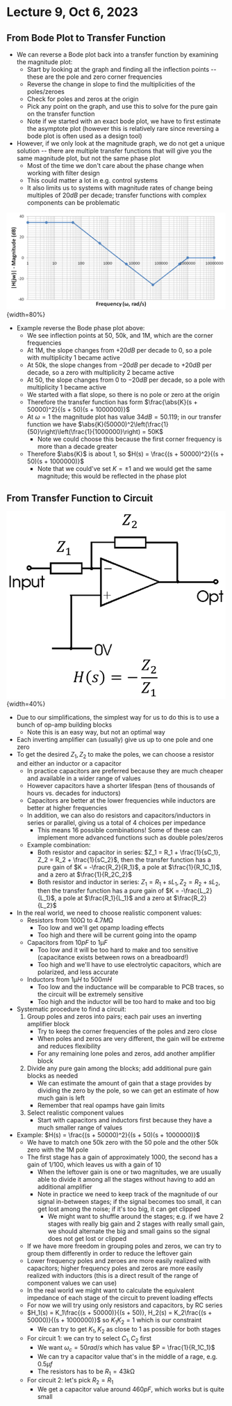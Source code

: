 # Lecture 9, Oct 6, 2023

## From Bode Plot to Transfer Function

* We can reverse a Bode plot back into a transfer function by examining the magnitude plot:
	* Start by looking at the graph and finding all the inflection points -- these are the pole and zero corner frequencies
	* Reverse the change in slope to find the multiplicities of the poles/zeroes
	* Check for poles and zeros at the origin
	* Pick any point on the graph, and use this to solve for the pure gain on the transfer function
	* Note if we started with an exact bode plot, we have to first estimate the asymptote plot (however this is relatively rare since reversing a bode plot is often used as a design tool)
* However, if we only look at the magnitude graph, we do not get a unique solution -- there are multiple transfer functions that will give you the same magnitude plot, but not the same phase plot
	* Most of the time we don't care about the phase change when working with filter design
	* This could matter a lot in e.g. control systems
	* It also limits us to systems with magnitude rates of change being multiples of $20\si{dB}$ per decade; transfer functions with complex components can be problematic

![Phase plot for the example problem.](imgs/lec9_1.png){width=80%}

* Example reverse the Bode phase plot above:
	* We see inflection points at 50, 50k, and 1M, which are the corner frequencies
	* At 1M, the slope changes from $+20\si{dB}$ per decade to 0, so a pole with multiplicity 1 became active
	* At 50k, the slope changes from $-20\si{dB}$ per decade to $+20\si{dB}$ per decade, so a zero with multiplicity 2 became active
	* At 50, the slope changes from 0 to $-20\si{dB}$ per decade, so a pole with multiplicity 1 became active
	* We started with a flat slope, so there is no pole or zero at the origin
	* Therefore the transfer function has form $\frac{\abs{K}(s + 50000)^2}{(s + 50)(s + 1000000)}$
	* At $\omega = 1$ the magnitude plot has value $34\si{dB} = 50.119$; in our transfer function we have $\abs{K}(50000)^2\left(\frac{1}{50}\right)\left(\frac{1}{1000000}\right) = 50K$
		* Note we could choose this because the first corner frequency is more than a decade greater
	* Therefore $\abs{K}$ is about 1, so $H(s) = \frac{(s + 50000)^2}{(s + 50)(s + 1000000)}$
		* Note that we could've set $K = \pm 1$ and we would get the same magnitude; this would be reflected in the phase plot

## From Transfer Function to Circuit

![The inverting amplifier as a building block.](imgs/lec9_2.png){width=40%}

* Due to our simplifications, the simplest way for us to do this is to use a bunch of op-amp building blocks
	* Note this is an easy way, but not an optimal way
* Each inverting amplifier can (usually) give us up to one pole and one zero
* To get the desired $Z_1, Z_2$ to make the poles, we can choose a resistor and either an inductor or a capacitor
	* In practice capacitors are preferred because they are much cheaper and available in a wider range of values
	* However capacitors have a shorter lifespan (tens of thousands of hours vs. decades for inductors)
	* Capacitors are better at the lower frequencies while inductors are better at higher frequencies
	* In addition, we can also do resistors and capacitors/inductors in series or parallel, giving us a total of 4 choices per impedance
		* This means 16 possible combinations! Some of these can implement more advanced functions such as double poles/zeros
	* Example combination:
		* Both resistor and capacitor in series: $Z_1 = R_1 + \frac{1}{sC_1}, Z_2 = R_2 + \frac{1}{sC_2}$, then the transfer function has a pure gain of $K = -\frac{R_2}{R_1}$, a pole at $\frac{1}{R_1C_1}$, and a zero at $\frac{1}{R_2C_2}$
		* Both resistor and inductor in series: $Z_1 = R_1 + sL_1, Z_2 = R_2 + sL_2$, then the transfer function has a pure gain of $K = -\frac{L_2}{L_1}$, a pole at $\frac{R_1}{L_1}$ and a zero at $\frac{R_2}{L_2}$
* In the real world, we need to choose realistic component values:
	* Resistors from $100\si{\ohm}$ to $4.7\si{M\ohm}$
		* Too low and we'll get opamp loading effects
		* Too high and there will be current going into the opamp
	* Capacitors from $10\si{pF}$ to $1\si{\micro F}$
		* Too low and it will be too hard to make and too sensitive (capacitance exists between rows on a breadboard!)
		* Too high and we'll have to use electrolytic capacitors, which are polarized, and less accurate
	* Inductors from $1\si{\micro H}$ to $500\si{mH}$
		* Too low and the inductance will be comparable to PCB traces, so the circuit will be extremely sensitive
		* Too high and the inductor will be too hard to make and too big
* Systematic procedure to find a circuit:
	1. Group poles and zeros into pairs; each pair uses an inverting amplifier block
		* Try to keep the corner frequencies of the poles and zero close
		* When poles and zeros are very different, the gain will be extreme and reduces flexibility
		* For any remaining lone poles and zeros, add another amplifier block
	2. Divide any pure gain among the blocks; add additional pure gain blocks as needed
		* We can estimate the amount of gain that a stage provides by dividing the zero by the pole, so we can get an estimate of how much gain is left
		* Remember that real opamps have gain limits
	3. Select realistic component values
		* Start with capacitors and inductors first because they have a much smaller range of values
* Example: $H(s) = \frac{(s + 50000)^2}{(s + 50)(s + 1000000)}$
	* We have to match one 50k zero with the 50 pole and the other 50k zero with the 1M pole
	* The first stage has a gain of approximately 1000, the second has a gain of $1/100$, which leaves us with a gain of 10
		* When the leftover gain is one or two magnitudes, we are usually able to divide it among all the stages without having to add an additional amplifier
		* Note in practice we need to keep track of the magnitude of our signal in-between stages; if the signal becomes too small, it can get lost among the noise; if it's too big, it can get clipped
			* We might want to shuffle around the stages; e.g. if we have 2 stages with really big gain and 2 stages with really small gain, we should alternate the big and small gains so the signal does not get lost or clipped
	* If we have more freedom in grouping poles and zeros, we can try to group them differently in order to reduce the leftover gain
	* Lower frequency poles and zeroes are more easily realized with capacitors; higher frequency poles and zeros are more easily realized with inductors (this is a direct result of the range of component values we can use)
	* In the real world we might want to calculate the equivalent impedance of each stage of the circuit to prevent loading effects
	* For now we will try using only resistors and capacitors, by RC series
	* $H_1(s) = K_1\frac{(s + 50000)}{(s + 50)}, H_2(s) = K_2\frac{(s + 50000)}{(s + 1000000)}$ so $K_1K_2 = 1$ which is our constraint
		* We can try to get $K_1, K_2$ as close to 1 as possible for both stages
	* For circuit 1: we can try to select $C_1, C_2$ first
		* We want $\omega _c = 50\si{rad/s}$ which has value $P = \frac{1}{R_1C_1}$
		* We can try a capacitor value that's in the middle of a rage, e.g. $0.5\si{\micro f}$
		* The resistors has to be $R_1 = 43\si{k\ohm}$
	* For circuit 2: let's pick $R_2 = R_1$
		* We get a capacitor value around $460\si{pF}$, which works but is quite small

